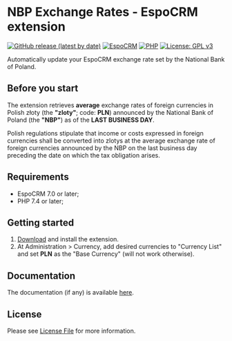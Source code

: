 # NBP Exchange Rates - EspoCRM extension

[![GitHub release (latest by date)](https://img.shields.io/github/v/release/dubas-pro/ext-nbp-exchange-rates)](https://github.com/dubas-pro/ext-nbp-exchange-rates/releases/latest)
[![EspoCRM](https://img.shields.io/badge/espocrm-%3E%3D7.0-blue)](#dubas-extension-for-espocrm)
[![PHP](https://img.shields.io/badge/php-%3E%3D7.4-blue)](#dubas-extension-for-espocrm)
[![License: GPL v3](https://img.shields.io/badge/License-GPLv3-blue.svg)](https://www.gnu.org/licenses/gpl-3.0)

Automatically update your EspoCRM exchange rate set by the National Bank of Poland.

## Before you start

The extension retrieves **average** exchange rates of foreign currencies in Polish złoty (the **"zloty"**; code: **PLN**) announced by the National Bank of Poland (the **"NBP"**) as of the **LAST BUSINESS DAY**.

Polish regulations stipulate that income or costs expressed in foreign currencies shall be converted into zlotys at the average exchange rate of foreign currencies announced by the NBP on the last business day preceding the date on which the tax obligation arises.

## Requirements

- EspoCRM 7.0 or later;
- PHP 7.4 or later;

## Getting started

1. [Download](https://github.com/dubas-pro/ext-nbp-exchange-rates/releases/latest) and install the extension.
2. At Administration > Currency, add desired currencies to "Currency List" and set **PLN** as the "Base Currency" (will not work otherwise).

## Documentation

The documentation (if any) is available [here](docs/README.md).

## License

Please see [License File](LICENSE) for more information.
